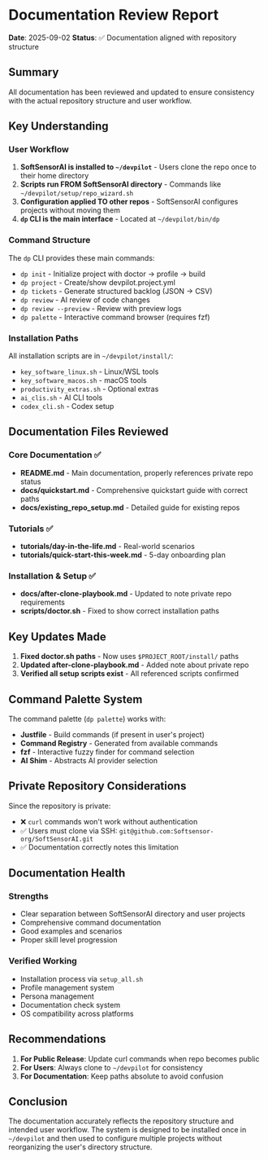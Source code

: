 # Documentation Review Report

**Date**: 2025-09-02 **Status**: ✅ Documentation aligned with repository structure

## Summary

All documentation has been reviewed and updated to ensure consistency with the actual repository
structure and user workflow.

## Key Understanding

### User Workflow

1. **SoftSensorAI is installed to `~/devpilot`** - Users clone the repo once to their home directory
2. **Scripts run FROM SoftSensorAI directory** - Commands like `~/devpilot/setup/repo_wizard.sh`
3. **Configuration applied TO other repos** - SoftSensorAI configures projects without moving them
4. **`dp` CLI is the main interface** - Located at `~/devpilot/bin/dp`

### Command Structure

The `dp` CLI provides these main commands:

- `dp init` - Initialize project with doctor → profile → build
- `dp project` - Create/show devpilot.project.yml
- `dp tickets` - Generate structured backlog (JSON → CSV)
- `dp review` - AI review of code changes
- `dp review --preview` - Review with preview logs
- `dp palette` - Interactive command browser (requires fzf)

### Installation Paths

All installation scripts are in `~/devpilot/install/`:

- `key_software_linux.sh` - Linux/WSL tools
- `key_software_macos.sh` - macOS tools
- `productivity_extras.sh` - Optional extras
- `ai_clis.sh` - AI CLI tools
- `codex_cli.sh` - Codex setup

## Documentation Files Reviewed

### Core Documentation ✅

- **README.md** - Main documentation, properly references private repo status
- **docs/quickstart.md** - Comprehensive quickstart guide with correct paths
- **docs/existing_repo_setup.md** - Detailed guide for existing repos

### Tutorials ✅

- **tutorials/day-in-the-life.md** - Real-world scenarios
- **tutorials/quick-start-this-week.md** - 5-day onboarding plan

### Installation & Setup ✅

- **docs/after-clone-playbook.md** - Updated to note private repo requirements
- **scripts/doctor.sh** - Fixed to show correct installation paths

## Key Updates Made

1. **Fixed doctor.sh paths** - Now uses `$PROJECT_ROOT/install/` paths
2. **Updated after-clone-playbook.md** - Added note about private repo
3. **Verified all setup scripts exist** - All referenced scripts confirmed

## Command Palette System

The command palette (`dp palette`) works with:

- **Justfile** - Build commands (if present in user's project)
- **Command Registry** - Generated from available commands
- **fzf** - Interactive fuzzy finder for command selection
- **AI Shim** - Abstracts AI provider selection

## Private Repository Considerations

Since the repository is private:

- ❌ `curl` commands won't work without authentication
- ✅ Users must clone via SSH: `git@github.com:Softsensor-org/SoftSensorAI.git`
- ✅ Documentation correctly notes this limitation

## Documentation Health

### Strengths

- Clear separation between SoftSensorAI directory and user projects
- Comprehensive command documentation
- Good examples and scenarios
- Proper skill level progression

### Verified Working

- Installation process via `setup_all.sh`
- Profile management system
- Persona management
- Documentation check system
- OS compatibility across platforms

## Recommendations

1. **For Public Release**: Update curl commands when repo becomes public
2. **For Users**: Always clone to `~/devpilot` for consistency
3. **For Documentation**: Keep paths absolute to avoid confusion

## Conclusion

The documentation accurately reflects the repository structure and intended user workflow. The
system is designed to be installed once in `~/devpilot` and then used to configure multiple projects
without reorganizing the user's directory structure.
